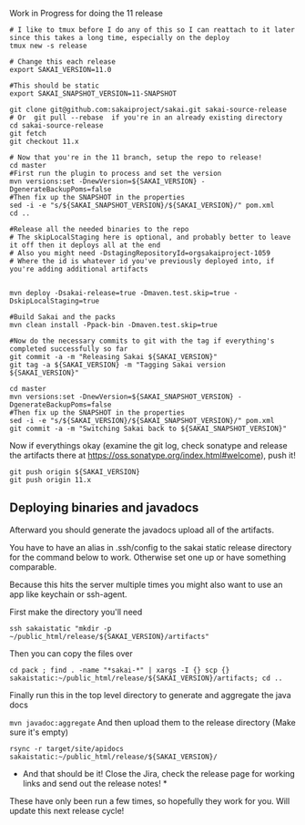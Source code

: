 Work in Progress for doing the 11 release
```
# I like to tmux before I do any of this so I can reattach to it later since this takes a long time, especially on the deploy
tmux new -s release

# Change this each release
export SAKAI_VERSION=11.0

#This should be static
export SAKAI_SNAPSHOT_VERSION=11-SNAPSHOT

git clone git@github.com:sakaiproject/sakai.git sakai-source-release
# Or  git pull --rebase  if you're in an already existing directory
cd sakai-source-release
git fetch
git checkout 11.x

# Now that you're in the 11 branch, setup the repo to release!
cd master
#First run the plugin to process and set the version
mvn versions:set -DnewVersion=${SAKAI_VERSION} -DgenerateBackupPoms=false
#Then fix up the SNAPSHOT in the properties
sed -i -e "s/${SAKAI_SNAPSHOT_VERSION}/${SAKAI_VERSION}/" pom.xml
cd ..

#Release all the needed binaries to the repo
# The skipLocalStaging here is optional, and probably better to leave it off then it deploys all at the end
# Also you might need -DstagingRepositoryId=orgsakaiproject-1059
# Where the id is whatever id you've previously deployed into, if you're adding additional artifacts


mvn deploy -Dsakai-release=true -Dmaven.test.skip=true -DskipLocalStaging=true

#Build Sakai and the packs
mvn clean install -Ppack-bin -Dmaven.test.skip=true

#Now do the necessary commits to git with the tag if everything's completed successfully so far
git commit -a -m "Releasing Sakai ${SAKAI_VERSION}"
git tag -a ${SAKAI_VERSION} -m "Tagging Sakai version ${SAKAI_VERSION}"

cd master
mvn versions:set -DnewVersion=${SAKAI_SNAPSHOT_VERSION} -DgenerateBackupPoms=false
#Then fix up the SNAPSHOT in the properties
sed -i -e "s/${SAKAI_VERSION}/${SAKAI_SNAPSHOT_VERSION}/" pom.xml 
git commit -a -m "Switching Sakai back to ${SAKAI_SNAPSHOT_VERSION}"
```

Now if everythings okay (examine the git log, check sonatype and release the artifacts there at https://oss.sonatype.org/index.html#welcome), push it!

```
git push origin ${SAKAI_VERSION}
git push origin 11.x

```

## Deploying binaries and javadocs

Afterward you should generate the javadocs upload all of the artifacts.

You have to have an alias in .ssh/config to the sakai static release directory for the command below to work. Otherwise set one up or have something comparable.

Because this hits the server multiple times you might also want to use an app like keychain or ssh-agent.

First make the directory you'll need

`ssh sakaistatic "mkdir -p ~/public_html/release/${SAKAI_VERSION}/artifacts"` 

Then you can copy the files over

`cd pack ; find . -name "*sakai-*" | xargs -I {} scp {} sakaistatic:~/public_html/release/${SAKAI_VERSION}/artifacts; cd ..`

Finally run this in the top level directory to generate and aggregate the java docs

`mvn javadoc:aggregate`
And then upload them to the release directory (Make sure it's empty)

`rsync -r target/site/apidocs sakaistatic:~/public_html/release/${SAKAI_VERSION}/`


* And that should be it! Close the Jira, check the release page for working links and send out the release notes! *

These have only been run a few times, so hopefully they work for you. Will update this next release cycle!
